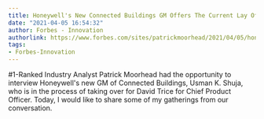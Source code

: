 ```yaml
---
title: Honeywell's New Connected Buildings GM Offers The Current Lay Of The Land
date: "2021-04-05 16:54:32"
author: Forbes - Innovation
authorlink: https://www.forbes.com/sites/patrickmoorhead/2021/04/05/honeywells-new-connected-buildings-gm-offers-the-current-lay-of-the-land/
tags:
- Forbes-Innovation
---
```

#1-Ranked Industry Analyst Patrick Moorhead  had the opportunity to interview Honeywell's new GM of Connected Buildings, Usman K. Shuja, who is in the process of taking over for David Trice for Chief Product Officer. Today, I would like to share some of my gatherings from our conversation.